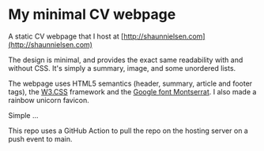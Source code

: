 # My minimal CV webpage

A static CV webpage that I host at [http://shaunnielsen.com](http://shaunnielsen.com)

The design is minimal, and provides the exact same readability with and without
CSS. It's simply a summary, image, and some unordered lists.  

The webpage uses HTML5 semantics (header, summary, article and footer tags),
the [W3.CSS](https://www.w3schools.com/w3css) framework and the [Google font Montserrat](https://fonts.google.com/specimen/Montserrat). I also made a rainbow unicorn favicon.  

Simple ...

This repo uses a GitHub Action to pull the repo on the hosting server on a push event to main.
